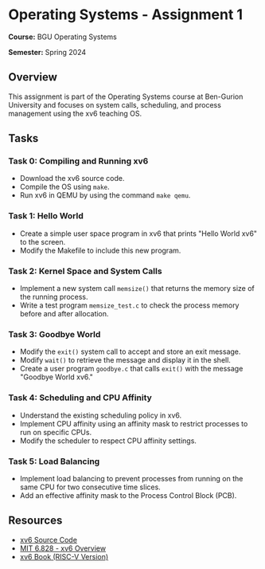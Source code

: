 # Operating Systems - Assignment 1

**Course:** BGU Operating Systems

**Semester:** Spring 2024  

## Overview

This assignment is part of the Operating Systems course at Ben-Gurion University and focuses on system calls, scheduling, and process management using the xv6 teaching OS.

## Tasks

### Task 0: Compiling and Running xv6
- Download the xv6 source code.
- Compile the OS using `make`.
- Run xv6 in QEMU by using the command `make qemu`.

### Task 1: Hello World
- Create a simple user space program in xv6 that prints "Hello World xv6" to the screen.
- Modify the Makefile to include this new program.

### Task 2: Kernel Space and System Calls
- Implement a new system call `memsize()` that returns the memory size of the running process.
- Write a test program `memsize_test.c` to check the process memory before and after allocation.

### Task 3: Goodbye World
- Modify the `exit()` system call to accept and store an exit message.
- Modify `wait()` to retrieve the message and display it in the shell.
- Create a user program `goodbye.c` that calls `exit()` with the message "Goodbye World xv6."

### Task 4: Scheduling and CPU Affinity
- Understand the existing scheduling policy in xv6.
- Implement CPU affinity using an affinity mask to restrict processes to run on specific CPUs.
- Modify the scheduler to respect CPU affinity settings.

### Task 5: Load Balancing
- Implement load balancing to prevent processes from running on the same CPU for two consecutive time slices.
- Add an effective affinity mask to the Process Control Block (PCB).

## Resources
- [xv6 Source Code](https://github.com/BGU-CS-OS/xv6-riscv.git)
- [MIT 6.828 - xv6 Overview](https://pdos.csail.mit.edu/6.828/2022/overview.html)
- [xv6 Book (RISC-V Version)](https://pdos.csail.mit.edu/6.828/2022/xv6/book-riscv-rev3.pdf)
